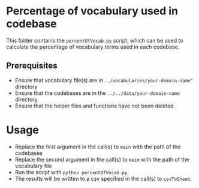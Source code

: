 # Percentage of vocabulary used in codebase

This folder contains the `percentOfVocab.py` script, which can be used to calculate the percentage of vocabulary terms used in each codebase.

## Prerequisites

- Ensure that vocabulary file(s) are in `../vocabularies/your-domain-name"` directory
- Ensure that the codebases are in the `../../data/your-domain-name` directory.
- Ensure that the helper files and functions have not been deleted.

# Usage

- Replace the first argument in the call(s) to `main` with the path of the codebases
- Replace the second argument in the call(s) to `main` with the path of the vocabulary file
- Run the script with `python percentOfVocab.py`.
- The results will be written to a csv specified in the call(s) to `csvToSheet`.
